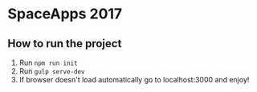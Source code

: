 # SpaceApps 2017

## How to run the project
1. Run `npm run init`
1. Run `gulp serve-dev`
1. If browser doesn't load automatically go to localhost:3000 and enjoy!
